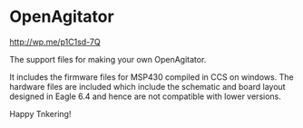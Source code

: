 OpenAgitator
============

http://wp.me/p1C1sd-7Q

The support files for making your own OpenAgitator.

It includes the firmware files for MSP430 compiled in CCS on windows.
The hardware files are included which include the schematic and board layout designed in Eagle 6.4 and hence 
are not compatible with lower versions.

Happy Tnkering!
